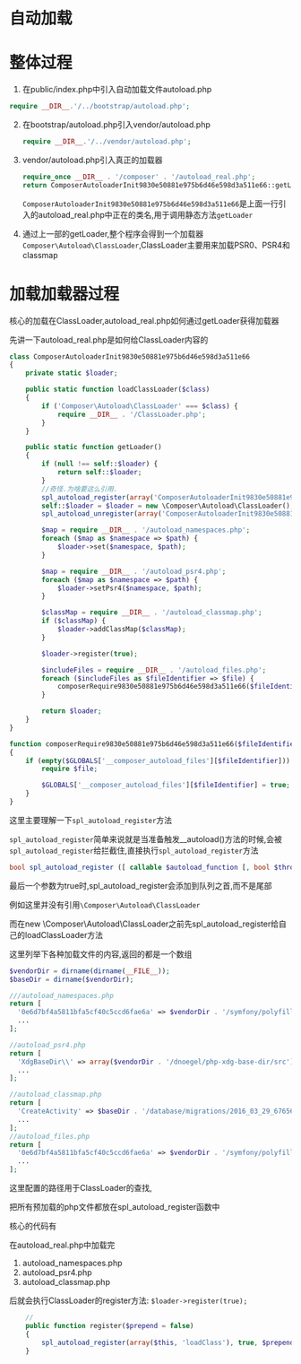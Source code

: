 # 自动加载

# 整体过程

1. 在public/index.php中引入自动加载文件autoload.php

  ```php
  require __DIR__.'/../bootstrap/autoload.php';
  ```
2. 在bootstrap/autoload.php引入vendor/autoload.php

   ```php
   require __DIR__.'/../vendor/autoload.php';
   ```
3. vendor/autoload.php引入真正的加载器

    ```php
    require_once __DIR__ . '/composer' . '/autoload_real.php';
    return ComposerAutoloaderInit9830e50881e975b6d46e598d3a511e66::getLoader();
    ```
    
    `ComposerAutoloaderInit9830e50881e975b6d46e598d3a511e66`是上面一行引入的autoload_real.php中正在的类名,用于调用静态方法`getLoader`
    
4. 通过上一部的getLoader,整个程序会得到一个加载器`Composer\Autoload\ClassLoader`,ClassLoader主要用来加载PSR0、PSR4和classmap

# 加载加载器过程

核心的加载在ClassLoader,autoload_real.php如何通过getLoader获得加载器

先讲一下autoload_real.php是如何给ClassLoader内容的

```php
class ComposerAutoloaderInit9830e50881e975b6d46e598d3a511e66
{
    private static $loader;

    public static function loadClassLoader($class)
    {
        if ('Composer\Autoload\ClassLoader' === $class) {
            require __DIR__ . '/ClassLoader.php';
        }
    }

    public static function getLoader()
    {
        if (null !== self::$loader) {
            return self::$loader;
        }
        //奇怪.为啥要这么引用.
        spl_autoload_register(array('ComposerAutoloaderInit9830e50881e975b6d46e598d3a511e66', 'loadClassLoader'), true, true);
        self::$loader = $loader = new \Composer\Autoload\ClassLoader();
        spl_autoload_unregister(array('ComposerAutoloaderInit9830e50881e975b6d46e598d3a511e66', 'loadClassLoader'));

        $map = require __DIR__ . '/autoload_namespaces.php';
        foreach ($map as $namespace => $path) {
            $loader->set($namespace, $path);
        }

        $map = require __DIR__ . '/autoload_psr4.php';
        foreach ($map as $namespace => $path) {
            $loader->setPsr4($namespace, $path);
        }

        $classMap = require __DIR__ . '/autoload_classmap.php';
        if ($classMap) {
            $loader->addClassMap($classMap);
        }

        $loader->register(true);

        $includeFiles = require __DIR__ . '/autoload_files.php';
        foreach ($includeFiles as $fileIdentifier => $file) {
            composerRequire9830e50881e975b6d46e598d3a511e66($fileIdentifier, $file);
        }

        return $loader;
    }
}

function composerRequire9830e50881e975b6d46e598d3a511e66($fileIdentifier, $file)
{
    if (empty($GLOBALS['__composer_autoload_files'][$fileIdentifier])) {
        require $file;

        $GLOBALS['__composer_autoload_files'][$fileIdentifier] = true;
    }
}

```

这里主要理解一下`spl_autoload_register`方法

`spl_autoload_register`简单来说就是当准备触发__autoload()方法的时候,会被`spl_autoload_register`给拦截住,直接执行`spl_autoload_register`方法

```php
bool spl_autoload_register ([ callable $autoload_function [, bool $throw = true [, bool $prepend = false ]]] )
```

最后一个参数为true时,spl_autoload_register会添加到队列之首,而不是尾部

例如这里并没有引用`\Composer\Autoload\ClassLoader`

而在new \Composer\Autoload\ClassLoader之前先spl_autoload_register给自己的loadClassLoader方法

这里列举下各种加载文件的内容,返回的都是一个数组

```php
$vendorDir = dirname(dirname(__FILE__));
$baseDir = dirname($vendorDir);

///autoload_namespaces.php
return [
  '0e6d7bf4a5811bfa5cf40c5ccd6fae6a' => $vendorDir . '/symfony/polyfill-mbstring/bootstrap.php',
  ...
];

//autoload_psr4.php
return [
  'XdgBaseDir\\' => array($vendorDir . '/dnoegel/php-xdg-base-dir/src'),
  ...
];

//autoload_classmap.php
return [
  'CreateActivity' => $baseDir . '/database/migrations/2016_03_29_676568_Create_Activity.php',
  ...
];
//autoload_files.php
return [
  '0e6d7bf4a5811bfa5cf40c5ccd6fae6a' => $vendorDir . '/symfony/polyfill-mbstring/bootstrap.php',
  ...
];
```

这里配置的路径用于ClassLoader的查找,

把所有预加载的php文件都放在spl_autoload_register函数中

核心的代码有

在autoload_real.php中加载完

1. autoload_namespaces.php
2. autoload_psr4.php
3. autoload_classmap.php

后就会执行ClassLoader的register方法: `$loader->register(true);`


```php
    //
    public function register($prepend = false)
    {
        spl_autoload_register(array($this, 'loadClass'), true, $prepend);
    }

```
